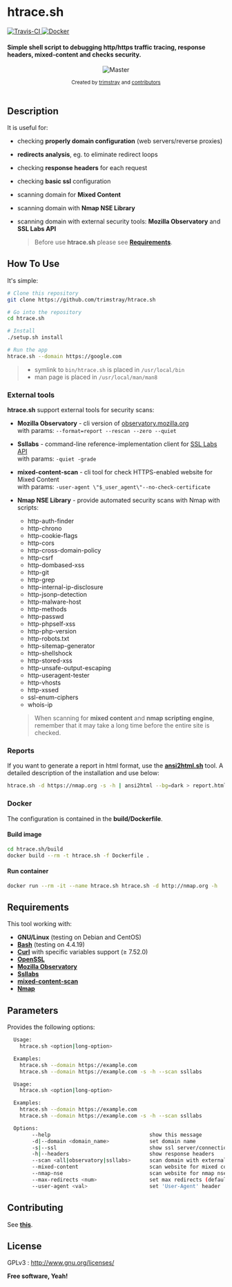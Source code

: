 <h1 align="left">htrace.sh</h1>

<p align="left">
  <a href="https://travis-ci.org/trimstray/htrace.sh">
    <img src="https://travis-ci.org/trimstray/htrace.sh.svg?branch=master"
        alt="Travis-CI">
  </a>
  <a href="https://github.com/trimstray/htrace.sh/tree/master/build">
    <img src="https://img.shields.io/badge/Docker-Support-blue.svg"
        alt="Docker">
  </a>
</p>

<h4 align="left">Simple shell script to debugging http/https traffic tracing, response headers, mixed-content and checks security.</h4>

<p align="center">
    <img src="https://github.com/trimstray/htrace.sh/blob/master/doc/img/htrace.sh_preview.png"
        alt="Master">
</p>

<div align="center">
  <sub>Created by
  <a href="https://twitter.com/trimstray">trimstray</a> and
  <a href="https://github.com/trimstray/htrace.sh/graphs/contributors">
    contributors
  </a>
</div>

<br>

## Description

It is useful for:

- checking **properly domain configuration** (web servers/reverse proxies)
- **redirects analysis**, eg. to eliminate redirect loops
- checking **response headers** for each request
- checking **basic ssl** configuration
- scanning domain for **Mixed Content**
- scanning domain with **Nmap NSE Library**
- scanning domain with external security tools: **Mozilla Observatory** and **SSL Labs API**

  > Before use **htrace.sh** please see **[Requirements](#requirements)**.

## How To Use

It's simple:

```bash
# Clone this repository
git clone https://github.com/trimstray/htrace.sh

# Go into the repository
cd htrace.sh

# Install
./setup.sh install

# Run the app
htrace.sh --domain https://google.com
```

> * symlink to `bin/htrace.sh` is placed in `/usr/local/bin`
> * man page is placed in `/usr/local/man/man8`

### External tools

**htrace.sh** support external tools for security scans:

- **Mozilla Observatory** - cli version of [observatory.mozilla.org](observatory.mozilla.org)  
  with params: `--format=report --rescan --zero --quiet`
- **Ssllabs** - command-line reference-implementation client for [SSL Labs API](https://www.ssllabs.com/ssltest/)  
  with params: `-quiet -grade`
- **mixed-content-scan** - cli tool for check HTTPS-enabled website for Mixed Content  
  with params: `-user-agent \"$_user_agent\"--no-check-certificate`  
- **Nmap NSE Library** - provide automated security scans with Nmap
  with scripts:
  * http-auth-finder
  * http-chrono
  * http-cookie-flags
  * http-cors
  * http-cross-domain-policy
  * http-csrf
  * http-dombased-xss
  * http-git
  * http-grep
  * http-internal-ip-disclosure
  * http-jsonp-detection
  * http-malware-host
  * http-methods
  * http-passwd
  * http-phpself-xss
  * http-php-version
  * http-robots.txt
  * http-sitemap-generator
  * http-shellshock
  * http-stored-xss
  * http-unsafe-output-escaping
  * http-useragent-tester
  * http-vhosts
  * http-xssed
  * ssl-enum-ciphers
  * whois-ip

  > When scanning for **mixed content** and **nmap scripting engine**, remember that it may take a long time before the entire site is checked.

### Reports

If you want to generate a report in html format, use the **[ansi2html.sh](https://raw.githubusercontent.com/pixelb/scripts/master/scripts/ansi2html.sh)** tool. A detailed description of the installation and use below:

```bash
htrace.sh -d https://nmap.org -s -h | ansi2html --bg=dark > report.html
```

### Docker

The configuration is contained in the **build/Dockerfile**.

#### Build image

```bash
cd htrace.sh/build
docker build --rm -t htrace.sh -f Dockerfile .
```

#### Run container

```bash
docker run --rm -it --name htrace.sh htrace.sh -d http://nmap.org -h
```

## Requirements

This tool working with:

- **GNU/Linux** (testing on Debian and CentOS)
- **[Bash](https://www.gnu.org/software/bash/)** (testing on 4.4.19)
- **[Curl](https://curl.haxx.se/)** with specific variables support (≥ 7.52.0)
- **[OpenSSL](https://www.openssl.org/)**
- **[Mozilla Observatory](https://github.com/mozilla/http-observatory)**
- **[Ssllabs](https://github.com/ssllabs/ssllabs-scan)**
- **[mixed-content-scan](https://github.com/bramus/mixed-content-scan)**
- **[Nmap](https://nmap.org/)**

## Parameters

Provides the following options:

```bash
  Usage:
    htrace.sh <option|long-option>

  Examples:
    htrace.sh --domain https://example.com
    htrace.sh --domain https://example.com -s -h --scan ssllabs

  Usage:
    htrace.sh <option|long-option>

  Examples:
    htrace.sh --domain https://example.com
    htrace.sh --domain https://example.com -s -h --scan ssllabs

  Options:
        --help                                show this message
        -d|--domain <domain_name>             set domain name
        -s|--ssl                              show ssl server/connection params
        -h|--headers                          show response headers
        --scan <all|observatory|ssllabs>      scan domain with external security tools
        --mixed-content                       scan website for mixed content
        --nmap-nse                            scan website for nmap nse library
        --max-redirects <num>                 set max redirects (default: 10)
        --user-agent <val>                    set 'User-Agent' header
```

## Contributing

See **[this](CONTRIBUTING.md)**.

## License

GPLv3 : <http://www.gnu.org/licenses/>

**Free software, Yeah!**
